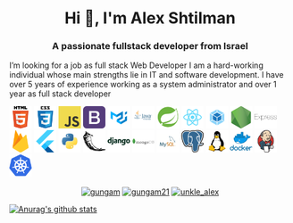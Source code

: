 <h1 align="center">Hi 👋, I'm Alex Shtilman</h1>
<h3 align="center">A passionate fullstack developer from Israel</h3>
<p>
I’m looking for a job as  full stack Web Developer
I am a hard-working individual whose main strengths lie in IT and software development. 
I have over 5 years of experience working as a system administrator and over 1 year as full stack developer
</p> 
<p align="left">

<img src="https://github.com/alexshtilman/alexshtilman/blob/main/img/html.png?raw=true" alt="html5" width="40" height="40"/>
<img src="https://github.com/alexshtilman/alexshtilman/blob/main/img/css.png?raw=true" alt="css3" width="40" height="40"/>
<img src="https://github.com/alexshtilman/alexshtilman/blob/main/img/javascript.png?raw=true" alt="javascript" width="40" height="40"/>

<img src="https://github.com/alexshtilman/alexshtilman/blob/main/img/bootstrap.png?raw=true" alt="bootstrap" width="40" height="40"/> 
<img src="https://github.com/alexshtilman/alexshtilman/blob/main/img/material.svg?raw=true" alt="materialize" width="40" height="40"/>

<img src="https://github.com/alexshtilman/alexshtilman/blob/main/img/java.png?raw=true" alt="java" width="40" height="40"/>
<img src="https://github.com/alexshtilman/alexshtilman/blob/main/img/spring-boot.png?raw=true" alt="java" width="40" height="40"/>

<img src="https://github.com/alexshtilman/alexshtilman/blob/main/img/react.png?raw=true" alt="react" width="40" height="40"/> 
<img src="https://github.com/alexshtilman/alexshtilman/blob/main/img/webpack.png?raw=true" alt="webpack" width="40" height="40"/>
<img src="https://github.com/alexshtilman/alexshtilman/blob/main/img/nodejs.png?raw=true" alt="nodejs" width="40" height="40"/> 
<img src="https://github.com/alexshtilman/alexshtilman/blob/main/img/express.png?raw=true" alt="express" width="40" height="40"/> 
<img src="https://github.com/alexshtilman/alexshtilman/blob/main/img/firebase.svg?raw=true" alt="firebase" width="40" height="40"/>

<img src="https://github.com/alexshtilman/alexshtilman/blob/main/img/flutter.svg?raw=true" alt="flutter" width="40" height="40"/>

<img src="https://github.com/alexshtilman/alexshtilman/blob/main/img/python.png?raw=true" alt="django" width="40" height="40"/> 
<img src="https://github.com/alexshtilman/alexshtilman/blob/main/img/flask.svg?raw=true" alt="flask" width="40" height="40"/>
<img src="https://github.com/alexshtilman/alexshtilman/blob/main/img/django.png?raw=true" alt="django" width="40" height="40"/>

<img src="https://github.com/alexshtilman/alexshtilman/blob/main/img/mongodb.png?raw=true" alt="mongodb" width="40" height="40"/> 
<img src="https://github.com/alexshtilman/alexshtilman/blob/main/img/mysql.png?raw=true" alt="mysql" width="40" height="40"/> 
<img src="https://github.com/alexshtilman/alexshtilman/blob/main/img/postgresql.png?raw=true" alt="postgresql" width="40" height="40"/>

<img src="https://github.com/alexshtilman/alexshtilman/blob/main/img/linux.png?raw=true" alt="linux" width="40" height="40"/> 
<img src="https://github.com/alexshtilman/alexshtilman/blob/main/img/docker.png?raw=true" alt="docker" width="40" height="40"/> 
<img src="https://github.com/alexshtilman/alexshtilman/blob/main/img/jenkins.svg?raw=true" alt="jenkins" width="40" height="40"/>
<img src="https://github.com/alexshtilman/alexshtilman/blob/main/img/kubernets.svg?raw=true" alt="kubernetes" width="40" height="40"/>

</p><p align="center">
<a href="https://linkedin.com/in/gungam" target="blank"><img align="center" src="https://cdn.jsdelivr.net/npm/simple-icons@3.0.1/icons/linkedin.svg" alt="gungam" height="30" width="30" /></a>
<a href="https://fb.com/gungam21" target="blank"><img align="center" src="https://cdn.jsdelivr.net/npm/simple-icons@3.0.1/icons/facebook.svg" alt="gungam21" height="30" width="30" /></a>
<a href="https://instagram.com/unkle_alex" target="blank"><img align="center" src="https://cdn.jsdelivr.net/npm/simple-icons@3.0.1/icons/instagram.svg" alt="unkle_alex" height="30" width="30" /></a>
</p>

[![Anurag's github stats](https://github-readme-stats.vercel.app/api?username=alexshtilman)](https://github.com/anuraghazra/github-readme-stats)
